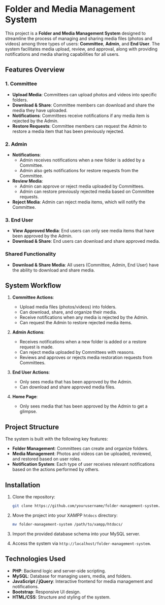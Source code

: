 
# Folder and Media Management System

This project is a **Folder and Media Management System** designed to streamline the process of managing and sharing media files (photos and videos) among three types of users: **Committee**, **Admin**, and **End User**. The system facilitates media upload, review, and approval, along with providing notifications and media sharing capabilities for all users.

## Features Overview

### 1. Committee
- **Upload Media**: Committees can upload photos and videos into specific folders.
- **Download & Share**: Committee members can download and share the media they have uploaded.
- **Notifications**: Committees receive notifications if any media item is rejected by the Admin.
- **Restore Requests**: Committee members can request the Admin to restore a media item that has been previously rejected.
  
### 2. Admin
- **Notifications**: 
  - Admin receives notifications when a new folder is added by a Committee.
  - Admin also gets notifications for restore requests from the Committee.
- **Review Media**:
  - Admin can approve or reject media uploaded by Committees.
  - Admin can restore previously rejected media based on Committee requests.
- **Reject Media**: Admin can reject media items, which will notify the Committee.
  
### 3. End User
- **View Approved Media**: End users can only see media items that have been approved by the Admin.
- **Download & Share**: End users can download and share approved media.

### Shared Functionality
- **Download & Share Media**: All users (Committee, Admin, End User) have the ability to download and share media.
  
## System Workflow

1. **Committee Actions**:
   - Upload media files (photos/videos) into folders.
   - Can download, share, and organize their media.
   - Receive notifications when any media is rejected by the Admin.
   - Can request the Admin to restore rejected media items.

2. **Admin Actions**:
   - Receives notifications when a new folder is added or a restore request is made.
   - Can reject media uploaded by Committees with reasons.
   - Reviews and approves or rejects media restoration requests from Committees.

3. **End User Actions**:
   - Only sees media that has been approved by the Admin.
   - Can download and share approved media files.
   
4. **Home Page**:
   - Only sees media that has been approved by the Admin to get a glimpse.
   

## Project Structure

The system is built with the following key features:
- **Folder Management**: Committees can create and organize folders.
- **Media Management**: Photos and videos can be uploaded, reviewed, and restored based on user roles.
- **Notification System**: Each type of user receives relevant notifications based on the actions performed by others.
  
## Installation

1. Clone the repository:
   ```bash
   git clone https://github.com/yourusername/folder-management-system.git
   ```

2. Move the project into your XAMPP `htdocs` directory:
   ```bash
   mv folder-management-system /path/to/xampp/htdocs/
   ```

3. Import the provided database schema into your MySQL server.

4. Access the system via `http://localhost/folder-management-system`.

## Technologies Used
- **PHP**: Backend logic and server-side scripting.
- **MySQL**: Database for managing users, media, and folders.
- **JavaScript / jQuery**: Interactive frontend for media management and notifications.
- **Bootstrap**: Responsive UI design.
- **HTML/CSS**: Structure and styling of the system.






